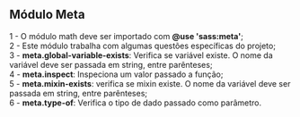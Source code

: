 ## Módulo Meta ##

1 - O módulo math deve ser importado com <b>@use 'sass:meta'</b>; <br>
2 - Este módulo trabalha com algumas questões específicas do projeto; <br>
3 - <b>meta.global-variable-exists</b>: Verifica se variável existe. O nome da variável deve ser passada em string, entre parênteses; <br>
4 - <b>meta.inspect</b>: Inspeciona um valor passado a função; <br>
5 - <b>meta.mixin-exists</b>: verifica se mixin existe. O nome da variável deve ser passada em string, entre parênteses; <br>
6 - <b>meta.type-of</b>: Verifica o tipo de dado passado como parâmetro.
